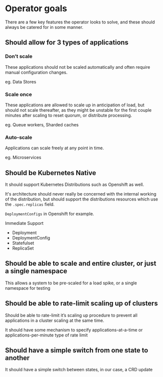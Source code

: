 # Operator goals

There are a few key features the operator looks to solve,
and these should always be catered for in some manner. 

## Should allow for 3 types of applications

### Don’t scale

These applications should not be scaled automatically and often require manual configuration changes. 

eg. Data Stores

### Scale once

These applications are allowed to scale up in anticipation of load, but should not scale thereafter, as they might be unstable for the first couple minutes after scaling to reset quorum, or distribute processing.

eg. Queue workers, Sharded caches

### Auto-scale

Applications can scale freely at any point in time.

eg. Microservices

## Should be Kubernetes Native

It should support Kubernetes Distributions such as Openshift as well. 

It's architecture should never really be concerned with the internal working of the distribution,
but should support the distributions resources which use the `.spec.replicas` field.

`DeploymentConfigs` in Openshift for example.

Immediate Support
* Deployment
* DeploymentConfig
* Statefulset
* ReplicaSet

## Should be able to scale and entire cluster, or just a single namespace

This allows a system to be pre-scaled for a load spike, or a single namespace for testing

## Should be able to rate-limit scaling up of clusters

Should be able to rate-limit it’s scaling up procedure to prevent all applications in a cluster scaling at the same time. 

It should have some mechanism to specify applications-at-a-time or applications-per-minute type of rate limit

## Should have a simple switch from one state to another

It should have a simple switch between states, in our case, a CRD update
